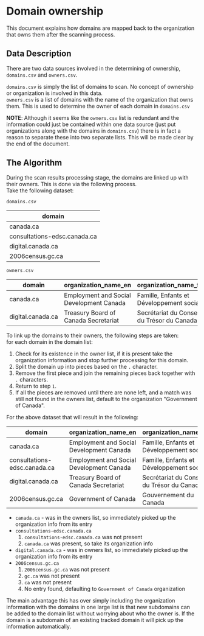 # Domain ownership

This document explains how domains are mapped back to the organization that owns them after the scanning process.

## Data Description

There are two data sources involved in the determining of ownership, `domains.csv` and `owners.csv`.

`domains.csv` is simply the list of domains to scan. No concept of ownership or organization is involved in this data.  
`owners.csv` is a list of domains with the name of the organization that owns them. This is used to determine the owner of each domain in `domains.csv`

**NOTE**: Although it seems like the `owners.csv` list is redundant and the information could just be contained within one data source (just put organizations along with the domains in `domains.csv`) there is in fact a reason to separate these into two separate lists. This will be made clear by the end of the document.

## The Algorithm

During the scan results processing stage, the domains are linked up with their owners. This is done via the following process.  
Take the following dataset:

`domains.csv`

| domain                       |
| ---------------------------- |
| canada.ca                    |
| consultations-edsc.canada.ca |
| digital.canada.ca            |
| 2006census.gc.ca             | 

`owners.csv`

| domain            | organization_name_en                     | organization_name_fr                         |
| ----------------- | ---------------------------------------- | -------------------------------------------- | 
| canada.ca         | Employment and Social Development Canada | Famille, Enfants et Développement social     |
| digital.canada.ca | Treasury Board of Canada Secretariat     | Secrétariat du Conseil du Trésor du Canada   |

To link up the domains to their owners, the following steps are taken:  
for each domain in the domain list:  
1. Check for its existence in the owner list, if it is present take the organization information and stop further processing for this domain.
2. Split the domain up into pieces based on the `.` character.
3. Remove the first piece and join the remaining pieces back together with `.` characters.
4. Return to step `1`.
5. If all the pieces are removed until there are none left, and a match was still not found in the owners list, default to the organization "Government of Canada".

For the above dataset that will result in the following:  

| domain                       | organization_name_en                     | organization_name_fr                         |
| ---------------------------- | ---------------------------------------- | -------------------------------------------- | 
| canada.ca                    | Employment and Social Development Canada | Famille, Enfants et Développement social     |
| consultations-edsc.canada.ca | Employment and Social Development Canada | Famille, Enfants et Développement social     |
| digital.canada.ca            | Treasury Board of Canada Secretariat     | Secrétariat du Conseil du Trésor du Canada   |
| 2006census.gc.ca             | Government of Canada                     | Gouvernement du Canada                       |

* `canada.ca` - was in the owners list, so immediately picked up the organization info from its entry
* `consultations-edsc.canada.ca`
    1. `consultations-edsc.canada.ca` was not present
    2. `canada.ca` was present, so take its organization info
* `digital.canada.ca` - was in owners list, so immediately picked up the organization info from its entry
* `2006census.gc.ca`
    1. `2006census.gc.ca` was not present
    2. `gc.ca` was not present
    3. `ca` was not present
    4. No entry found, defaulting to `Government of Canada` organization

The main advantage this has over simply including the organization information with the domains in one large list is that new subdomains can be added to the domain list without worrying about who the owner is.
If the domain is a subdomain of an existing tracked domain it will pick up the information automatically.
